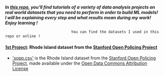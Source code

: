 <b><i>In <a href="https://github.com/JalalDlimi/Data-Analysis-Projects">this repo</a>, you'll find tutorials of a variety of data analysis projects on real world datasets that you need to perform in order to build ML models! I will be explaining every step and what results mean during my work! Enjoy learning !</i></b>

                                  You can find the datasets I used in this repo or online ! 


#### <a href="https://github.com/JalalDlimi/Data-Analysis-Projects/tree/master/Stanford%20Open%20Policing%20Project"> 1st Project</a>: Rhode Island dataset from the <a href="https://openpolicing.stanford.edu/">Stanford Open Policing Project</a>

* <a href="https://github.com/JalalDlimi/Data-Analysis-Projects/blob/master/Stanford%20Open%20Policing%20Project/sopp.csv">'sopp.csv'</a> is the Rhode Island dataset from the [Stanford Open Policing Project](https://openpolicing.stanford.edu/), made available under the [Open Data Commons Attribution License](https://opendatacommons.org/licenses/by/summary/)
